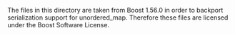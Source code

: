 The files in this directory are taken from Boost 1.56.0 in order to backport
serialization support for unordered_map.  Therefore these files are licensed
under the Boost Software License.
